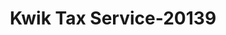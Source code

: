 ---
f_zip-code: 38801
f_state-code: MS
title: Kwik Tax Service-20139
f_phone: 662-842-1234
f_city-only: Tupelo
f_address: 1223b W Main Street Tupelo
f_location-unique-id: '20139'
slug: kwik-tax-service-20139
updated-on: '2024-05-30T13:46:58.046Z'
created-on: '2024-05-30T13:36:59.803Z'
published-on: '2024-05-30T13:54:32.469Z'
f_city-state: cms/city/tupelo-ms.md
f_company: cms/company/kwik-tax-service.md
f_state: cms/state/mississippi.md
layout: '[payday-loan].html'
tags: payday-loan
---